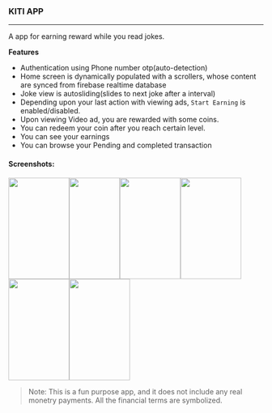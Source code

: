 ### KITI APP
---
A app for earning reward while you read jokes.

**Features**
 - Authentication using Phone number otp(auto-detection)
 - Home screen is dynamically populated with a scrollers, whose content are synced from firebase realtime database
 - Joke view is autosliding(slides to next joke after a interval)
 - Depending upon your last action with viewing ads, `Start Earning` is enabled/disabled.
 - Upon viewing Video ad, you are rewarded with some coins.
 - You can redeem your coin after you reach certain level.
 - You can see your earnings
 - You can browse your Pending and completed transaction
#### Screenshots:
<img src="https://github.com/bxute/KitiApp/blob/master/screenshots/login.png" width="120px" height="200px"><img src="https://github.com/bxute/KitiApp/blob/master/screenshots/otp.png" width="100px" height="200px"><img src="https://github.com/bxute/KitiApp/blob/master/screenshots/home.png" width="120px" height="200px"><img src="https://github.com/bxute/KitiApp/blob/master/screenshots/profile.png" width="120px" height="200px"><img src="https://github.com/bxute/KitiApp/blob/master/screenshots/earning.png" width="120px" height="200px"><img src="https://github.com/bxute/KitiApp/blob/master/screenshots/pending_trans.png" width="120px" height="200px">
>Note: This is a fun purpose app, and it does not include any real monetry payments. All the financial terms are symbolized.